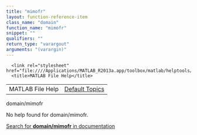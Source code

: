```yaml
---
title: "mimofr"
layout: function-reference-item
class_name: "domain"
function_name: "mimofr"
snippet: ""
qualifiers: ""
return_type: "varargout"
arguments: "(varargin)"
---
```


<html>
   <head>
      <meta http-equiv="Content-Type" content="text/html; charset=utf-8">
   
      <link rel="stylesheet" href="file:////Applications/MATLAB_R2013a.app/toolbox/matlab/helptools/private/helpwin.css">
      <title>MATLAB File Help</title>
   </head>
   <body>
      <!--Single-page help-->
      <table border="0" cellspacing="0" width="100%">
         <tr class="subheader">
            <td class="headertitle">MATLAB File Help</td>
            <td class="subheader-right"><a href="matlab:helpwin">Default Topics</a></td>
         </tr>
      </table>
      <div class="title">domain/mimofr</div>
      <!--No help found-->
      <p>No help found for <span class="helptopic">domain/mimofr</span>.
      </p>
      <p><a href="matlab:docsearch('domain/mimofr')">
            Search for <b>domain/mimofr</b> in documentation
            </a></p>
   </body>
</html>
